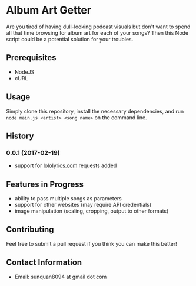 # Album Art Getter
Are you tired of having dull-looking podcast visuals but don't want to spend all that time browsing for album art for each of your songs? Then this Node script could be a potential solution for your troubles.

## Prerequisites
- NodeJS
- cURL

## Usage
Simply clone this repository, install the necessary dependencies, and run `node main.js <artist> <song name>` on the command line.

## History
### 0.0.1 (2017-02-19)
- support for [lololyrics.com](lololyrics.com) requests added

## Features in Progress
- ability to pass multiple songs as parameters
- support for other websites (may require API credentials)
- image manipulation (scaling, cropping, output to other formats)

## Contributing
Feel free to submit a pull request if you think you can make this better!

## Contact Information
- Email: sunquan8094 at gmail dot com
